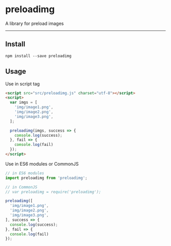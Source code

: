 # preloadimg

A library for preload images

---

## Install
`npm install --save preloadimg`

## Usage
Use in script tag
```html
<script src="src/preloadimg.js" charset="utf-8"></script>
<script>
  var imgs = [
    'img/image1.png',
    'img/image2.png',
    'img/image3.png',
  ];

  preloadimg(imgs, success => {
    console.log(success);
  }, fail => {
    console.log(fail)
  });
</script>
```
Use in ES6 modules or CommonJS
```js
// in ES6 modules
import preloadimg from 'preloadimg';

// in CommonJS
// var preloadimg = require('preloadimg');

preloadimg([
  'img/image1.png',
  'img/image2.png',
  'img/image3.png',
], success => {
  console.log(success);
}, fail => {
  console.log(fail)
});
```

